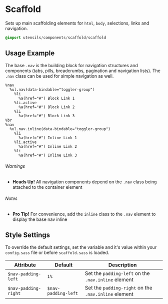 
# Scaffold
Sets up main scaffolding elements for `html`, `body`, selections, links and navigation.

```sass
@import utensils/components/scaffold/scaffold
```

## Usage Example

The base `.nav` is the building block for navigation structures and components
(tabs, pills, breadcrumbs, pagination and navigation lists). The `.nav` class
can be used for simple navigation as well.

<!--~ markup/scaffold-nav.html.haml -->
```haml
%nav
  %ul.nav(data-bindable="toggler-group")
    %li
      %a(href="#") Block Link 1
    %li.active
      %a(href="#") Block Link 2
    %li
      %a(href="#") Block Link 3
%br
%nav
  %ul.nav.inline(data-bindable="toggler-group")
    %li
      %a(href="#") Inline Link 1
    %li.active
      %a(href="#") Inline Link 2
    %li
      %a(href="#") Inline Link 3
```
<!-- end -->

###### Warnings
- **Heads Up!** All navigation components depend on the `.nav` class being attached to the container element

###### Notes
- **Pro Tip!** For convenience, add the `inline` class to the `.nav` element to display the base nav inline

## Style Settings
To override the default settings, set the variable and it's value
within your `config.sass` file or before `scaffold.sass` is loaded.

Attribute            | Default             | Description
-------------------- | ------------------- | -------------------------------------------
`$nav-padding-left`  | `1%`                | Set the `padding-left` on the `.nav.inline` element
`$nav-padding-right` | `$nav-padding-left` | Set the `padding-right` on the `.nav.inline` element

